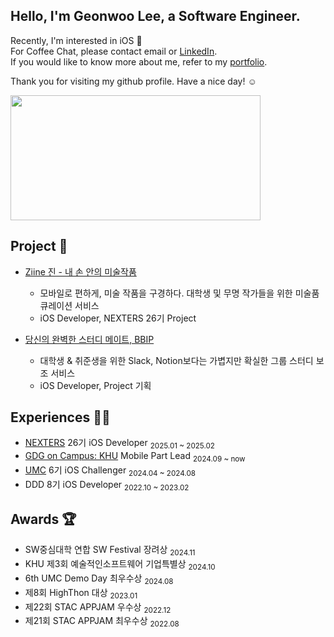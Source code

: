 ## Hello, I'm Geonwoo Lee, a Software Engineer.

Recently, I'm interested in iOS   
For Coffee Chat, please contact email or [LinkedIn](https://www.linkedin.com/in/2dubu).  
If you would like to know more about me, refer to my [portfolio](https://2dubu.notion.site/).  

Thank you for visiting my github profile. Have a nice day! ☺️

<a href="https://github.com/devxb/gitanimals">
<img
  src="https://render.gitanimals.org/farms/2dubu"
  width="400"
  height="200"
/>
</a>

## Project 🐥
- [Ziine 진 - 내 손 안의 미술작품](https://apps.apple.com/kr/app/ziine-%EC%A7%84-%EB%82%B4-%EC%86%90-%EC%95%88%EC%9D%98-%EB%AF%B8%EC%88%A0-%EC%9E%91%ED%92%88/id6742029319)
  - 모바일로 편하게, 미술 작품을 구경하다. 대학생 및 무명 작가들을 위한 미술품 큐레이션 서비스
  - iOS Developer, NEXTERS 26기 Project

- [당신의 완벽한 스터디 메이트, BBIP](https://apps.apple.com/kr/app/bbip/id6670203690)  
  - 대학생 & 취준생을 위한 Slack, Notion보다는 가볍지만 확실한 그룹 스터디 보조 서비스
  - iOS Developer, Project 기획

## Experiences 🏃🏻
- [NEXTERS](https://nexters.co.kr/) 26기 iOS Developer <sub> 2025.01 ~ 2025.02</sub>
- [GDG on Campus: KHU](https://gdg.community.dev/gdg-on-campus-kyunghee-university-yongin-south-korea/) Mobile Part Lead <sub> 2024.09 ~ now</sub>
- [UMC](https://umc.makeus.in/) 6기 iOS Challenger <sub> 2024.04 ~ 2024.08</sub>
- DDD 8기 iOS Developer <sub> 2022.10 ~ 2023.02</sub>

## Awards 🏆
- SW중심대학 연합 SW Festival 장려상 <sub>2024.11</sub>
- KHU 제3회 예술적인소프트웨어 기업특별상 <sub>2024.10</sub>
- 6th UMC Demo Day 최우수상 <sub>2024.08</sub>
- 제8회 HighThon 대상 <sub>2023.01</sub>
- 제22회 STAC APPJAM 우수상 <sub>2022.12</sub>
- 제21회 STAC APPJAM 최우수상 <sub>2022.08</sub>
